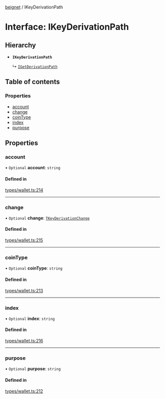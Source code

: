 [beignet](../README.md) / IKeyDerivationPath

# Interface: IKeyDerivationPath

## Hierarchy

- **`IKeyDerivationPath`**

  ↳ [`IGetDerivationPath`](IGetDerivationPath.md)

## Table of contents

### Properties

- [account](IKeyDerivationPath.md#account)
- [change](IKeyDerivationPath.md#change)
- [coinType](IKeyDerivationPath.md#cointype)
- [index](IKeyDerivationPath.md#index)
- [purpose](IKeyDerivationPath.md#purpose)

## Properties

### account

• `Optional` **account**: `string`

#### Defined in

[types/wallet.ts:214](https://github.com/synonymdev/beignet/blob/6c60ef8/src/types/wallet.ts#L214)

___

### change

• `Optional` **change**: [`TKeyDerivationChange`](../README.md#tkeyderivationchange)

#### Defined in

[types/wallet.ts:215](https://github.com/synonymdev/beignet/blob/6c60ef8/src/types/wallet.ts#L215)

___

### coinType

• `Optional` **coinType**: `string`

#### Defined in

[types/wallet.ts:213](https://github.com/synonymdev/beignet/blob/6c60ef8/src/types/wallet.ts#L213)

___

### index

• `Optional` **index**: `string`

#### Defined in

[types/wallet.ts:216](https://github.com/synonymdev/beignet/blob/6c60ef8/src/types/wallet.ts#L216)

___

### purpose

• `Optional` **purpose**: `string`

#### Defined in

[types/wallet.ts:212](https://github.com/synonymdev/beignet/blob/6c60ef8/src/types/wallet.ts#L212)
